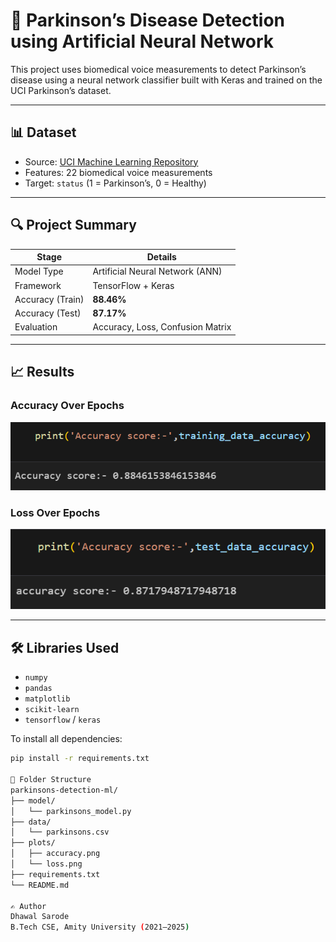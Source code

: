 # 🧠 Parkinson’s Disease Detection using Artificial Neural Network

This project uses biomedical voice measurements to detect Parkinson’s disease using a neural network classifier built with Keras and trained on the UCI Parkinson’s dataset.

---

## 📊 Dataset

- Source: [UCI Machine Learning Repository](https://archive.ics.uci.edu/ml/datasets/parkinsons)
- Features: 22 biomedical voice measurements
- Target: `status` (1 = Parkinson’s, 0 = Healthy)

---

## 🔍 Project Summary

| Stage            | Details                          |
|------------------|----------------------------------|
| Model Type       | Artificial Neural Network (ANN)  |
| Framework        | TensorFlow + Keras               |
| Accuracy (Train) | **88.46%**                       |
| Accuracy (Test)  | **87.17%**                       |
| Evaluation       | Accuracy, Loss, Confusion Matrix |

---

## 📈 Results

### Accuracy Over Epochs
![Accuracy](plots/accuracy.png)

### Loss Over Epochs
![Loss](plots/loss.png)

---

## 🛠️ Libraries Used

- `numpy`
- `pandas`
- `matplotlib`
- `scikit-learn`
- `tensorflow` / `keras`

To install all dependencies:

```bash
pip install -r requirements.txt

📂 Folder Structure
parkinsons-detection-ml/
├── model/
│   └── parkinsons_model.py
├── data/
│   └── parkinsons.csv
├── plots/
│   ├── accuracy.png
│   └── loss.png
├── requirements.txt
└── README.md

✍️ Author
Dhawal Sarode
B.Tech CSE, Amity University (2021–2025)
